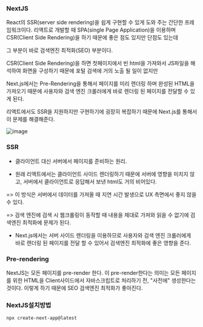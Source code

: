 ### NextJS


React의 SSR(server side rendering)을 쉽게 구현할 수 있게 도와 주는 간단한 프레임워크이다. 
리액트로 개발할 때 SPA(single Page Application)을 이용하며 CSR(Client Side Rendering)을 하기 때문에 좋은 점도 있지만 단점도 있는데 

그 부분이 바로 검색엔진 최적화(SEO) 부분이다.

CSR(Client Side Rendering)을 하면 첫페이지에서 빈 html을 가져와서 JS파일을 해석하여 화면을 구성하기 때문에 포털 검색에 거의 노출 될 일이 없지만

Next.js에서는 Pre-Rendering을 통해서 페이지를 미리 렌더링 하며 완성된 HTML을 가져오기 때문에 사용자와 검색 엔진 크롤러에게 바로 렌더링 된 페이지를 전달할 수 있게 된다. 

리액트에서도 SSR을 지원하지만 구현하기에 굉장히 복잡하기 때문에 Next.js를 통해서 이 문제를 해결해준다.

![image](https://user-images.githubusercontent.com/70560755/231458011-8157d5cf-887a-43d3-b3eb-7aa1a6ddc545.png)


### SSR

- 클라이언트 대신 서버에서 페이지를 준비하는 원리.

- 원래 리액트에서는 클라이언트 사이드 렌더링하기 때문에 서버에 영향을 미치지 않고, 서버에서 클라이언트로 응답해서 보낸 html도 거의 비어있다.

=> 이 방식은 서버에서 데이터를 가져올 때 지연 시간 발생으로 UX 측면에서 좋지 않을 수 있다.

=> 검색 엔진에 검색 시 웹크롤링이 동작할 때 내용을 제대로 가져와 읽을 수 없기에 검색엔진 최적화에 문제가 된다. 

- Next.js에서는 서버 사이드 렌더링을 이용하므로 사용자와 검색 엔진 크롤러에게 바로 렌더링 된 페이지를 전달 할 수 있어서 검색엔진 최적화에 좋은 영향을 준다.


### Pre-rendering

NextJS는 모든 페이지를 pre-render 한다. 이 pre-render한다는 의미는 모든 페이지를 위한 HTML을 Client사이드에서 자바스크립트로  처리하기 전, "사전에" 생성한다는 것이다. 
이렇게 하기 때문에 SEO 검색엔진 최적화가 좋아진다.

### NextJS설치방법

```
npx create-next-app@latest
```
